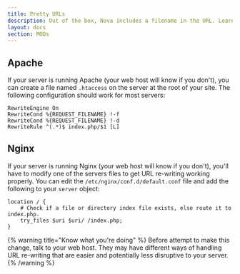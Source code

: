 ```yaml
---
title: Pretty URLs
description: Out of the box, Nova includes a filename in the URL. Learn how to get rid of that file in the URL.
layout: docs
section: MODs
---
```


## Apache

If your server is running Apache (your web host will know if you don't), you can create a file named `.htaccess` on the server at the root of your site. The following configuration should work for most servers:


```apacheconf
RewriteEngine On
RewriteCond %{REQUEST_FILENAME} !-f
RewriteCond %{REQUEST_FILENAME} !-d
RewriteRule ^(.*)$ index.php/$1 [L]
```

## Nginx

If your server is running Nginx (your web host will know if you don't), you'll have to modify one of the servers files to get URL re-writing working properly. You can edit the `/etc/nginx/conf.d/default.conf` file and add the following to your `server` object:

```nginx
location / {
    # Check if a file or directory index file exists, else route it to index.php.
    try_files $uri $uri/ /index.php;
}
```

{% warning title="Know what you're doing" %}
Before attempt to make this change, talk to your web host. They may have different ways of handling URL re-writing that are easier and potentially less disruptive to your server.
{% /warning %}
